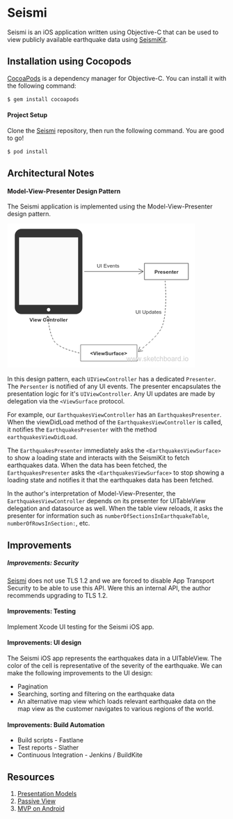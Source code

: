 # Seismi
Seismi is an iOS application written using Objective-C that can be used to view publicly available earthquake data using [SeismiKit](https://github.com/sangeetavishwanath/SeismiKit).

## Installation using Cocopods
[CocoaPods](http://cocoapods.org) is a dependency manager for Objective-C. You can install it with the following command:

```bash
$ gem install cocoapods
```

#### Project Setup

Clone the [Seismi](https://github.com/sangeetavishwanath/Seismi) repository, then run the following command. You are good to go!

```bash
$ pod install
```

## Architectural Notes

#### Model-View-Presenter Design Pattern
The Seismi application is implemented using the Model-View-Presenter design pattern. 

![MVP](/Sketchboard/MVP.png?raw=true "MVP")

In this design pattern, each `UIViewController` has a dedicated `Presenter`. The `Persenter` is notified of any UI events. The presenter encapsulates the presentation logic for it's `UIViewController`. Any UI updates are made by delegation via the `<ViewSurface` protocol.

For example, our `EarthquakesViewController` has an `EarthquakesPresenter`. When the viewDidLoad method of the `EarthquakesViewController` is called, it notifies the `EarthquakesPresenter` with the method `earthquakesViewDidLoad`.

The `EarthquakesPresenter` immediately asks the `<EarthquakesViewSurface>` to show a loading state and interacts with the SeismiKit to fetch earthquakes data. When the data has been fetched, the `EarthquakesPresenter` asks the `<EarthquakesViewSurface>` to stop showing a loading state and notifies it that the earthquakes data has been fetched.

In the author's interpretation of Model-View-Presenter, the `EarthquakesViewController` depends on its presenter for UITableView delegation and datasource as well. When the table view reloads, it asks the presenter for information such as `numberOfSectionsInEarthquakeTable`, `numberOfRowsInSection:`, etc.

## Improvements

##### Improvements: Security
[Seismi](seismi.org) does not use TLS 1.2 and we are forced to disable App Transport Security to be able to use this API. Were this an internal API, the author recommends upgrading to TLS 1.2.

#### Improvements: Testing
Implement Xcode UI testing for the Seismi iOS app.

#### Improvements: UI design
The Seismi iOS app represents the earthquakes data in a UITableView. The color of the cell is representative of the severity of the earthquake. We can make the following improvements to the UI design:

* Pagination
* Searching, sorting and filtering on the earthquake data
* An alternative map view which loads relevant earthquake data on the map view as the customer navigates to various regions of the world.

#### Improvements: Build Automation
* Build scripts - Fastlane 
* Test reports - Slather
* Continuous Integration - Jenkins / BuildKite

## Resources
1. [Presentation Models](http://martinfowler.com/eaaDev/PresentationModel.html)
2. [Passive View](http://martinfowler.com/eaaDev/PassiveScreen.html)
3. [MVP on Android](https://code.tutsplus.com/tutorials/an-introduction-to-model-view-presenter-on-android--cms-26162)